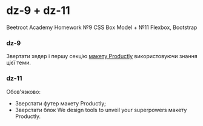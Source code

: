 # dz-9 + dz-11
Beetroot Academy Homework №9 CSS Box Model + №11 Flexbox, Bootstrap

<h3>dz-9</h3>

<p>Звертати хедер і першу секцію  <a href="https://www.figma.com/file/dAQCcc53GQ81O4phXyxT09/Productly?t=XHfhTZBPHFPTi0KC-0"> макету Productly</a> використовуючи знання цієї теми.</p>

<h3>dz-11</h3>

<p>Обов'язково:</p>
<ul>
<li>Зверстати футер макету Productly;</li>
<li>Зверстати блок We design tools to unveil your superpowers макету Productly.</li>